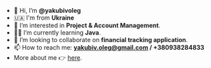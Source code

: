 - 👋 Hi, I’m **@yakubivoleg**
- 🇺🇦 I'm from **Ukraine**
- 👀 I’m interested in **Project & Account Management**.
- 👨‍💻 I’m currently learning **Java**.
- 💸 I’m looking to collaborate on **financial tracking application**.
- 📫 How to reach me: **yakubiv.oleg@gmail.com / +380938284833**
- More about me 👉 [here](https://www.notion.so/yakubivoleg/Oleh-Yakubiv-CV-26f03975f7704ce6b4e16c55f0f33b71).

<!---
yakubivoleg/yakubivoleg is a ✨ special ✨ repository because its `README.md` (this file) appears on your GitHub profile.
You can click the Preview link to take a look at your changes.
--->
